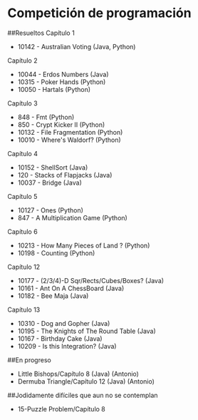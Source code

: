 # Competición de programación
##Resueltos
Capítulo 1
- 10142 - Australian Voting (Java, Python)

Capítulo 2
- 10044 - Erdos Numbers (Java)
- 10315 - Poker Hands (Python)
- 10050 - Hartals (Python)

Capítulo 3
- 848 - Fmt (Python)
- 850 - Crypt Kicker II (Python)
- 10132 - File Fragmentation (Python)
- 10010	- Where's Waldorf? (Python)

Capítulo 4
- 10152 - ShellSort (Java)
- 120 - Stacks of Flapjacks (Java)
- 10037 - Bridge (Java)

Capítulo 5
- 10127 - Ones (Python)
- 847 - A Multiplication Game (Python)

Capítulo 6
- 10213 - How Many Pieces of Land ? (Python)
- 10198	- Counting (Python)

Capítulo 12
- 10177 - (2/3/4)-D Sqr/Rects/Cubes/Boxes? (Java)
- 10161 - Ant On A ChessBoard (Java)
- 10182 - Bee Maja (Java) 

Capítulo 13
- 10310 - Dog and Gopher (Java)
- 10195 - The Knights of The Round Table (Java)
- 10167 - Birthday Cake (Java)
- 10209 - Is this Integration? (Java)

##En progreso
- Little Bishops/Capítulo 8 (Java) (Antonio)
- Dermuba Triangle/Capítulo 12 (Java) (Antonio)

##Jodidamente difíciles que aun no se contemplan
- 15-Puzzle Problem/Capítulo 8
